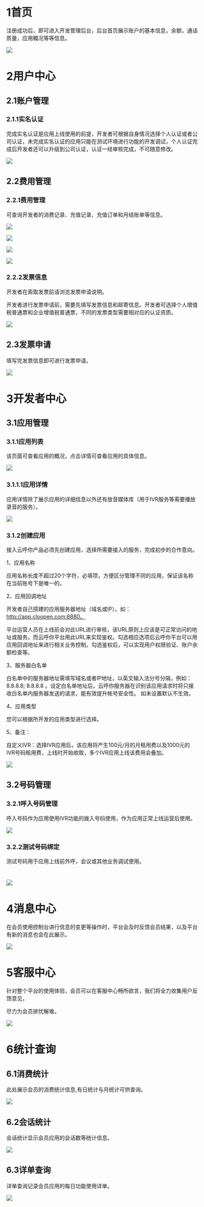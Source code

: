1首页
=====

注册成功后，即可进入开发管理后台，后台首页展示账户的基本信息，余额，通话质量，应用概况等等信息。

![](./2/media/image1.png)

2用户中心
=========

2.1账户管理
-----------

### 2.1.1实名认证

完成实名认证是应用上线使用的前提，开发者可根据自身情况选择个人认证或者公司认证，未完成实名认证的应用只能在测试环境进行功能的开发调试，个人认证完成后开发者还可以升级到公司认证，认证一经审核完成，不可随意修改。

![](./2/media/image2.png)

2.2费用管理
-----------

### 2.2.1费用管理

可查询开发者的消费记录、充值记录、充值订单和月结账单等信息。

![](./2/media/image3.png)

![](./2/media/image4.png)

![](./2/media/image5.png)

![](./2/media/image6.png)

### 2.2.2发票信息

开发者在索取发票前请浏览发票申请说明。

开发者进行发票申请前，需要先填写发票信息和邮寄信息。开发者可选择个人增值税普通票和企业增值税普通票，不同的发票类型需要相对应的认证资质。

![](./2/media/image7.png)

## 2.3发票申请

填写完发票信息即可进行发票申请。

![](./2/media/image8.png)

3开发者中心
===========

3.1应用管理
-----------

### 3.1.1应用列表

该页面可查看应用的概况，点击详情可查看应用的具体信息。

![](./2/media/image9.png)

### 3.1.1.1应用详情

应用详情除了展示应用的详细信息以外还有放音媒体库（用于IVR服务等需要播放录音的服务）。

![](./2/media/image10.png)

### 3.1.2创建应用

接入云呼你产品必须先创建应用，选择所需要接入的服务，完成初步的合作意向。

1、应用名称

应用名称长度不超过20个字符，必填项，方便区分管理不同的应用，保证该名称在当前账号下是唯一的。

2、应用回调地址

开发者自己搭建的应用服务器地址（域名或IP）。如：http://app.cloopen.com:8880。

平台运营人员在上线前会对此URL进行审核，该URL原则上应该是可正常访问的地址或服务。而云呼你平台用此URL来实现鉴权。勾选相应选项后云呼你平台可以用应用回调地址来进行相关业务控制。勾选鉴权后，可以实现用户权限验证、账户余额检查等。

3、服务器白名单

白名单中的服务器地址需填写域名或者IP地址，以英文输入法分号分隔，例如：8.8.8.8; 8.8.8.8 。设定白名单地址后，云呼你服务器在识别该应用请求时将只接收白名单内服务器发送的请求，能有效提升帐号安全性。 如未设置默认不生效。

4、应用类型

您可以根据所开发的应用类型进行选择。

5、备注：

自定义IVR：选择IVR应用后，该应用将产生100元/月的月租用费以及1000元的IVR号码租用费，上线时开始收取，多个IVR应用上线该费用会叠加。

![](./2/media/image11.png)

3.2号码管理
-----------

### 3.2.1呼入号码管理

呼入号码作为应用使用IVR功能的拨入号码使用，作为应用正常上线运营后使用。

![](./2/media/image12.png)

### 3.2.2测试号码绑定

测试号码用于应用上线前外呼，会议或其他业务调试使用。

![](./2/media/image13.png)
==========================

4消息中心
=========

在会员使用控制台进行信息的变更等操作时，平台会及时反馈会员结果，以及平台有新的消息也会在此展示。

![](./2/media/image14.png)

5客服中心
=========

针对整个平台的使用体验，会员可以在客服中心畅所欲言，我们将全力收集用户反馈意见，

尽力为会员排忧解难。

![](./2/media/image15.png)

6统计查询
=========

6.1消费统计
-----------

此处展示会员的消费统计信息,有日统计与月统计可供查询。

![](./2/media/image16.png)

6.2会话统计
-----------

会话统计显示会员应用的会话数等统计信息。

![](./2/media/image17.png)

6.3详单查询
-----------

详单查询记录会员应用的每日功能使用详单。

![](./2/media/image18.png)
